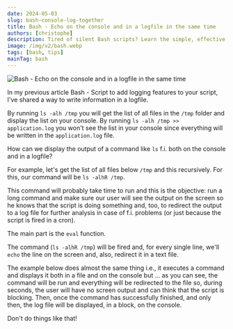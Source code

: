 ```yaml
---
date: 2024-05-03
slug: bash-console-log-together
title: Bash - Echo on the console and in a logfile in the same time
authors: [christophe]
description: Tired of silent Bash scripts? Learn the simple, effective method to simultaneously echo command output to the console and write it to a log file line-by-line.
image: /img/v2/bash.webp
tags: [bash, tips]
mainTag: bash
---
```

![Bash - Echo on the console and in a logfile in the same time](/img/v2/bash.webp)

In my previous article <Link to="/blog/bash-logging">Bash - Script to add logging features to your script</Link>, I've shared a way to write information in a logfile.

By running `ls -alh /tmp` you will get the list of all files in the `/tmp` folder and display the list on your console. By running `ls -alh /tmp >> application.log` you won't see the list in your console since everything will be written in the `application.log` file.

How can we display the output of a command like `ls` f.i. both on the console and in a logfile?

<!-- truncate -->

For example, let's get the list of all files below `/tmp` and this recursively. For this, our command will be `ls -alhR /tmp`.

This command will probably take time to run and this is the objective: run a long command and make sure our user will see the output on the screen so he knows that the script is doing something and, too, to redirect the output to a log file for further analysis in case of f.i. problems (or just because the script is fired in a cron).

<Snippet filename="script.sh" source="./files/script.sh" />

The main part is the `eval` function.

The command (`ls -alhR /tmp`) will be fired and, for every single line, we'll `echo` the line on the screen and, also, redirect it in a text file.

The example below does almost the same thing i.e., it executes a command and displays it both in a file and on the console but ... as you can see, the command will be run and everything will be redirected to the file so, during seconds, the user will have no screen output and can think that the script is blocking. Then, once the command has successfully finished, and only then, the log file will be displayed, in a block, on the console.

<Snippet filename="script.sh" source="./files/script.part2.sh" />

Don't do things like that!
